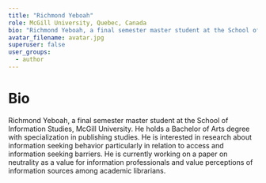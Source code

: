 ```yaml
---
title: "Richmond Yeboah"
role: McGill University, Quebec, Canada
bio: "Richmond Yeboah, a final semester master student at the School of Information Studies, McGill University. He holds a Bachelor of Arts degree with specialization in publishing studies. He is interested in research about information seeking behavior particularly in relation to access and information seeking barriers. He is currently working on a paper on neutrality as a value for information professionals and value perceptions of information sources among academic librarians."
avatar_filename: avatar.jpg
superuser: false
user_groups:
  - author
---
```


# Bio
Richmond Yeboah, a final semester master student at the School of Information Studies, McGill University. He holds a Bachelor of Arts degree with specialization in publishing studies. He is interested in research about information seeking behavior particularly in relation to access and information seeking barriers. He is currently working on a paper on neutrality as a value for information professionals and value perceptions of information sources among academic librarians. 